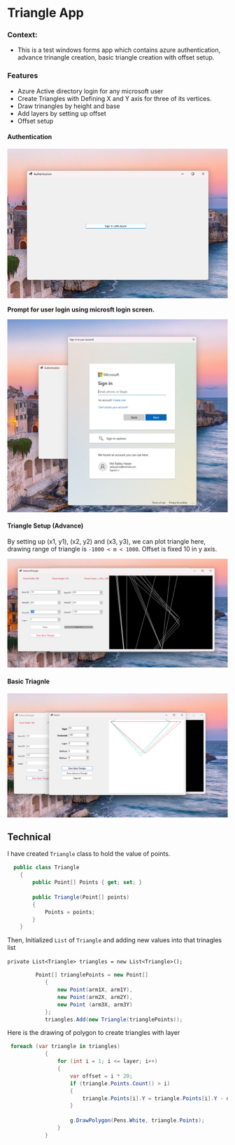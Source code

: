 # Triangle App

### Context: 
- This is a test windows forms app which contains azure authentication, advance trinangle creation, 
basic triangle creation with offset setup. 

### Features

- Azure Active directory login for any microsoft user
- Create Triangles with Defining X and Y axis for three of its vertices.
- Draw trinangles by height and base
- Add layers by setting up offset
- Offset setup

#### Authentication

![](https://raw.githubusercontent.com/rabbyalone/TriangleApp/master/TriangleTest/auth.png)

**Prompt for user login using microsft login screen.**

![Authentication](https://raw.githubusercontent.com/rabbyalone/TriangleApp/master/TriangleTest/auth1.png)

#### Triangle Setup (Advance)

By setting up (x1, y1), (x2, y2) and (x3, y3), we can plot triangle here, 
drawing range of triangle is `-1000 < m < 1000`. Offset is fixed 10 in y axis.

![AdvanceTriangle](https://raw.githubusercontent.com/rabbyalone/TriangleApp/master/TriangleTest/advtri.png)

#### Basic Triagnle

![BasicTriangle](https://raw.githubusercontent.com/rabbyalone/TriangleApp/master/TriangleTest/basic.png)

## Technical 

I have created `Triangle` class to hold the value of points. 

```csharp
  public class Triangle
    {
        public Point[] Points { get; set; }

        public Triangle(Point[] points)
        {
            Points = points;
        }
    }
```

Then, Initialized `List` of `Triangle` and adding new values into that trinagles list

`private List<Triangle> triangles = new List<Triangle>();`


```csharp
         Point[] trianglePoints = new Point[]
            {
                new Point(arm1X, arm1Y),
                new Point(arm2X, arm2Y),
                new Point (arm3X, arm3Y)
            };
            triangles.Add(new Triangle(trianglePoints));
```

Here is the drawing of polygon to create triangles with layer

```csharp
 foreach (var triangle in triangles)
            {
                for (int i = 1; i <= layer; i++)
                {
                    var offset = i * 20;
                    if (triangle.Points.Count() > i)
                    {
                        triangle.Points[i].Y = triangle.Points[i].Y - offset;
                    }

                    g.DrawPolygon(Pens.White, triangle.Points);
                }
            }
```



